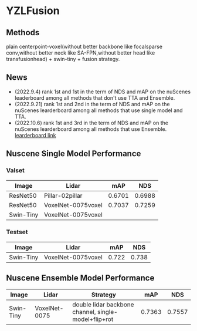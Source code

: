 # YZLFusion

## Methods

plain centerpoint-voxel(without better backbone like focalsparse conv,without better neck like SA-FPN,without better head like transfusionhead) + swin-tiny + fusion strategy.

## News

* (2022.9.4) rank 1st and 1st in the term of NDS and mAP on the nuScenes leaderboard among all methods that don't use TTA and Ensemble.
* (2022.9.21) rank 1st and 2nd in the term of NDS and mAP on the nuScenes learderboard among all methods that use single model and TTA.
* (2022.10.6) rank 1st and 3rd in the term of NDS and mAP on the nuScenes learderboard among all methods that use Ensemble. [learderboard link](https://eval.ai/web/challenges/challenge-page/356/leaderboard/1012)

## Nuscene Single Model Performance

### Valset

| Image     | Lidar              | mAP    | NDS    |
| --------- | ------------------ | ------ | ------ |
| ResNet50  | Pillar-02pillar    | 0.6701 | 0.6988 |
| ResNet50  | VoxelNet-0075voxel | 0.7037 | 0.7259 |
| Swin-Tiny | VoxelNet-0075voxel |        |        |

### Testset

| Image     | Lidar              | mAP   | NDS   |
| --------- | ------------------ | ----- | ----- |
| Swin-Tiny | VoxelNet-0075voxel | 0.722 | 0.738 |

## Nuscene Ensemble Model Performance

| Image     | Lidar         | Strategy                                             | mAP    | NDS    |
| --------- | ------------- | ---------------------------------------------------- | ------ | ------ |
| Swin-Tiny | VoxelNet-0075 | double lidar backbone channel, single-model+flip+rot | 0.7363 | 0.7557 |

